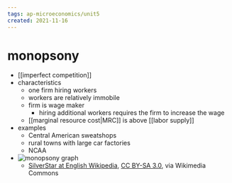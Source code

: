 ```yaml
---
tags: ap-microeconomics/unit5 
created: 2021-11-16
---
```


# monopsony

- [[imperfect competition]]
- characteristics
	- one firm hiring workers
	- workers are relatively immobile
	- firm is wage maker
		- hiring additional workers requires the firm to increase the wage
	- [[marginal resource cost|MRC]] is above [[labor supply]]
- examples
	- Central American sweatshops
	- rural towns with large car factories
	- NCAA
- ![monopsony graph](https://upload.wikimedia.org/wikipedia/commons/8/81/Monopsony-welfare-effects.svg)
	- <a href="https://commons.wikimedia.org/wiki/File:Monopsony-welfare-effects.svg">SilverStar at English Wikipedia</a>, <a href="http://creativecommons.org/licenses/by-sa/3.0/">CC BY-SA 3.0</a>, via Wikimedia Commons 
